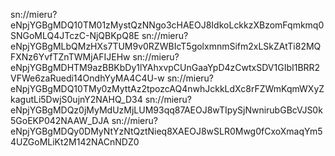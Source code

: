 sn://mieru?eNpjYGBgMDQ10TM01zMystQzNNgo3cHAEOJ8IdkoLckkzXBzomFqmkmq0SNGoMLQ4JTczC-NjQBKpQ8E
sn://mieru?eNpjYGBgMLbQMzHXs7TUM9v0RZWBIcT5golxmnmSifm2xLSkZAtTi82MQFXNz6YvfTZnTWMjAFIJEHw
sn://mieru?eNpjYGBgMDHTM9azBBKbDy1lYAhxvpCUnGaaYpD4zCwtxSDV1GIbI1BRR2VFWe6zaRuedi14OndhYyMA4C4U-w
sn://mieru?eNpjYGBgMDQ10TMy0zMyttAz2tpozcAQ4nwhJckkLdXc8rFZWmKqmWXyZkagutLi5DwjS0ujnY2NAHQ_D34
sn://mieru?eNpjYGBgMDQz0jMyMdUzMjLUM93qq87AEOJ8wTIpySjNwnirubGBcVJS0k5GoEKP042NAAW_DJA
sn://mieru?eNpjYGBgMDQy0DMyNtYzNtQztNieq8XAEOJ8wSLR0Mwg0fCxoXmaqYm54UZGoMLiKt2M142NACnNDZ0
